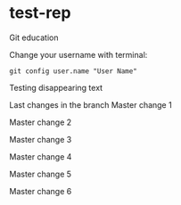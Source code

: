 # test-rep
Git education

Change your username with terminal:

`git config user.name "User Name"`

Testing disappearing text

Last changes in the branch
Master change 1

Master change 2

Master change 3

Master change 4

Master change 5

Master change 6